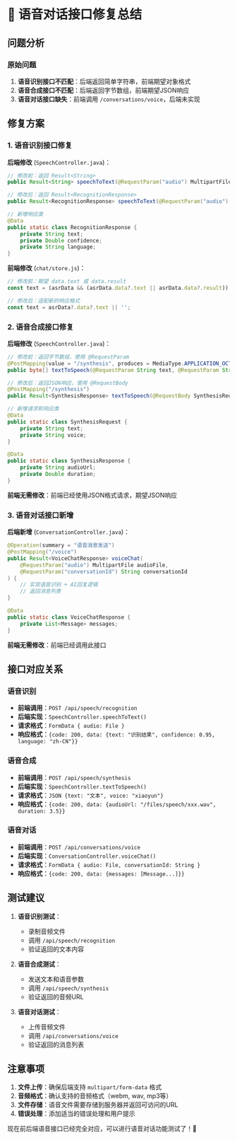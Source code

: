# 🎤 语音对话接口修复总结

## 问题分析

### 原始问题
1. **语音识别接口不匹配**：后端返回简单字符串，前端期望对象格式
2. **语音合成接口不匹配**：后端返回字节数组，前端期望JSON响应
3. **语音对话接口缺失**：前端调用 `/conversations/voice`，后端未实现

## 修复方案

### 1. 语音识别接口修复

**后端修改** (`SpeechController.java`)：
```java
// 修改前：返回 Result<String>
public Result<String> speechToText(@RequestParam("audio") MultipartFile audioFile)

// 修改后：返回 Result<RecognitionResponse>
public Result<RecognitionResponse> speechToText(@RequestParam("audio") MultipartFile audioFile)

// 新增响应类
@Data
public static class RecognitionResponse {
    private String text;
    private Double confidence;
    private String language;
}
```

**前端修改** (`chat/store.js`)：
```javascript
// 修改前：期望 data.text 或 data.result
const text = (asrData && (asrData.data?.text || asrData.data?.result)) || '';

// 修改后：适配新的响应格式
const text = asrData?.data?.text || '';
```

### 2. 语音合成接口修复

**后端修改** (`SpeechController.java`)：
```java
// 修改前：返回字节数组，使用 @RequestParam
@PostMapping(value = "/synthesis", produces = MediaType.APPLICATION_OCTET_STREAM_VALUE)
public byte[] textToSpeech(@RequestParam String text, @RequestParam String voice)

// 修改后：返回JSON响应，使用 @RequestBody
@PostMapping("/synthesis")
public Result<SynthesisResponse> textToSpeech(@RequestBody SynthesisRequest request)

// 新增请求和响应类
@Data
public static class SynthesisRequest {
    private String text;
    private String voice;
}

@Data
public static class SynthesisResponse {
    private String audioUrl;
    private Double duration;
}
```

**前端无需修改**：前端已经使用JSON格式请求，期望JSON响应

### 3. 语音对话接口新增

**后端新增** (`ConversationController.java`)：
```java
@Operation(summary = "语音消息发送")
@PostMapping("/voice")
public Result<VoiceChatResponse> voiceChat(
    @RequestParam("audio") MultipartFile audioFile,
    @RequestParam("conversationId") String conversationId
) {
    // 实现语音识别 + AI回复逻辑
    // 返回消息列表
}

@Data
public static class VoiceChatResponse {
    private List<Message> messages;
}
```

**前端无需修改**：前端已经调用此接口

## 接口对应关系

### 语音识别
- **前端调用**：`POST /api/speech/recognition`
- **后端实现**：`SpeechController.speechToText()`
- **请求格式**：`FormData { audio: File }`
- **响应格式**：`{code: 200, data: {text: "识别结果", confidence: 0.95, language: "zh-CN"}}`

### 语音合成
- **前端调用**：`POST /api/speech/synthesis`
- **后端实现**：`SpeechController.textToSpeech()`
- **请求格式**：`JSON {text: "文本", voice: "xiaoyun"}`
- **响应格式**：`{code: 200, data: {audioUrl: "/files/speech/xxx.wav", duration: 3.5}}`

### 语音对话
- **前端调用**：`POST /api/conversations/voice`
- **后端实现**：`ConversationController.voiceChat()`
- **请求格式**：`FormData { audio: File, conversationId: String }`
- **响应格式**：`{code: 200, data: {messages: [Message...]}}`

## 测试建议

1. **语音识别测试**：
   - 录制音频文件
   - 调用 `/api/speech/recognition`
   - 验证返回的文本内容

2. **语音合成测试**：
   - 发送文本和语音参数
   - 调用 `/api/speech/synthesis`
   - 验证返回的音频URL

3. **语音对话测试**：
   - 上传音频文件
   - 调用 `/api/conversations/voice`
   - 验证返回的消息列表

## 注意事项

1. **文件上传**：确保后端支持 `multipart/form-data` 格式
2. **音频格式**：确认支持的音频格式（webm, wav, mp3等）
3. **文件存储**：语音文件需要存储到服务器并返回可访问的URL
4. **错误处理**：添加适当的错误处理和用户提示

现在前后端语音接口已经完全对应，可以进行语音对话功能测试了！🎉
